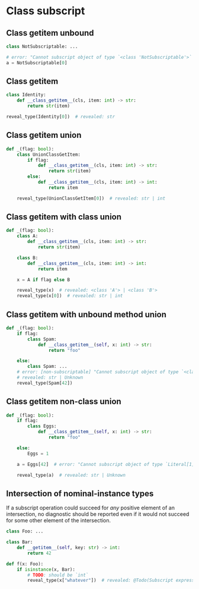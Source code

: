 # Class subscript

## Class getitem unbound

```py
class NotSubscriptable: ...

# error: "Cannot subscript object of type `<class 'NotSubscriptable'>` with no `__class_getitem__` method"
a = NotSubscriptable[0]
```

## Class getitem

```py
class Identity:
    def __class_getitem__(cls, item: int) -> str:
        return str(item)

reveal_type(Identity[0])  # revealed: str
```

## Class getitem union

```py
def _(flag: bool):
    class UnionClassGetItem:
        if flag:
            def __class_getitem__(cls, item: int) -> str:
                return str(item)
        else:
            def __class_getitem__(cls, item: int) -> int:
                return item

    reveal_type(UnionClassGetItem[0])  # revealed: str | int
```

## Class getitem with class union

```py
def _(flag: bool):
    class A:
        def __class_getitem__(cls, item: int) -> str:
            return str(item)

    class B:
        def __class_getitem__(cls, item: int) -> int:
            return item

    x = A if flag else B

    reveal_type(x)  # revealed: <class 'A'> | <class 'B'>
    reveal_type(x[0])  # revealed: str | int
```

## Class getitem with unbound method union

```py
def _(flag: bool):
    if flag:
        class Spam:
            def __class_getitem__(self, x: int) -> str:
                return "foo"

    else:
        class Spam: ...
    # error: [non-subscriptable] "Cannot subscript object of type `<class 'Spam'>` with no `__class_getitem__` method"
    # revealed: str | Unknown
    reveal_type(Spam[42])
```

## Class getitem non-class union

```py
def _(flag: bool):
    if flag:
        class Eggs:
            def __class_getitem__(self, x: int) -> str:
                return "foo"

    else:
        Eggs = 1

    a = Eggs[42]  # error: "Cannot subscript object of type `Literal[1]` with no `__getitem__` method"

    reveal_type(a)  # revealed: str | Unknown
```

## Intersection of nominal-instance types

If a subscript operation could succeed for *any* positive element of an intersection, no diagnostic
should be reported even if it would not succeed for some other element of the intersection.

```py
class Foo: ...

class Bar:
    def __getitem__(self, key: str) -> int:
        return 42

def f(x: Foo):
    if isinstance(x, Bar):
        # TODO: should be `int`
        reveal_type(x["whatever"])  # revealed: @Todo(Subscript expressions on intersections)
```
